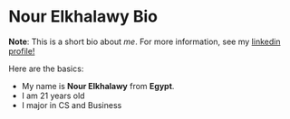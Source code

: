 # Nour Elkhalawy Bio

**Note**: This is a short bio about *me*. For more information, see my [linkedin profile!](https://www.linkedin.com/in/nour-elkhalawy/)

Here are the basics:
* My name is **Nour Elkhalawy** from **Egypt**.
* I am 21 years old
* I major in CS and Business




